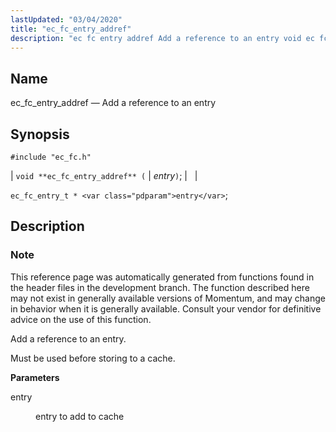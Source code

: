 ```yaml
---
lastUpdated: "03/04/2020"
title: "ec_fc_entry_addref"
description: "ec fc entry addref Add a reference to an entry void ec fc entry addref entry ec fc entry t entry This reference page was automatically generated from functions found in the header files in the development branch The function described here may not exist in generally available versions of..."
---
```


<a name="apis.ec_fc_entry_addref"></a> 
## Name

ec_fc_entry_addref — Add a reference to an entry

## Synopsis

`#include "ec_fc.h"`

| `void **ec_fc_entry_addref** (` | <var class="pdparam">entry</var>`)`; |   |

`ec_fc_entry_t * <var class="pdparam">entry</var>`;<a name="idp52126864"></a> 
## Description

### Note

This reference page was automatically generated from functions found in the header files in the development branch. The function described here may not exist in generally available versions of Momentum, and may change in behavior when it is generally available. Consult your vendor for definitive advice on the use of this function.

Add a reference to an entry.

Must be used before storing to a cache.

**<a name="idp52130208"></a> Parameters**

<dl class="variablelist">

<dt>entry</dt>

<dd>

entry to add to cache

</dd>

</dl>